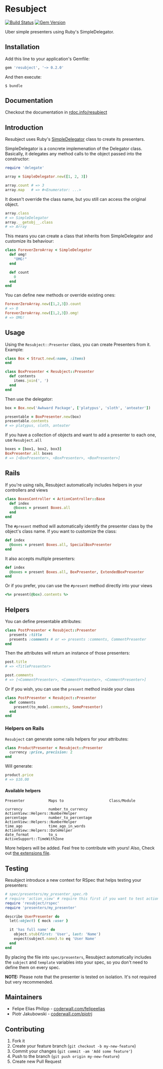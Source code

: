 # Resubject

[![Build Status](https://travis-ci.org/felipeelias/resubject.png?branch=master)](https://travis-ci.org/felipeelias/resubject)
[![Gem Version](https://fury-badge.herokuapp.com/rb/resubject.png)](http://badge.fury.io/rb/resubject)

Uber simple presenters using Ruby's SimpleDelegator.

## Installation

Add this line to your application's Gemfile:

```ruby
gem 'resubject', '~> 0.2.0'
```

And then execute:

    $ bundle

## Documentation

Checkout the documentation in [rdoc.info/resubject](http://rdoc.info/github/felipeelias/resubject/master/frames)

## Introduction

Resubject uses Ruby's [SimpleDelegator](http://apidock.com/ruby/SimpleDelegator) class to create its presenters.

SimpleDelegator is a concrete implemenation of the Delegator class. Basically, it delegates any method calls to the object passed into the constructor:

```ruby
require 'delegate'

array = SimpleDelegator.new([1, 2, 3])

array.count # => 3
array.map   # => #<Enumerator: ...>
```

It doesn't override the class name, but you still can access the original object.

```ruby
array.class
# => SimpleDelegator
array.__getobj__.class
# => Array
```

This means you can create a class that inherits from SimpleDelegator and customize its behaviour:

```ruby
class ForeverZeroArray < SimpleDelegator
  def omg!
    "OMG!"
  end

  def count
    0
  end
end
```

You can define new methods or override existing ones:

```ruby
ForeverZeroArray.new([1,2,3]).count
# => 0
ForeverZeroArray.new([1,2,3]).omg!
# => OMG!
```

## Usage

Using the `Resubject::Presenter` class, you can create Presenters from it. Example:

```ruby
class Box < Struct.new(:name, :items)
end

class BoxPresenter < Resubject::Presenter
  def contents
    items.join(', ')
  end
end
```

Then use the delegator:

```ruby
box = Box.new('Awkward Package', ['platypus', 'sloth', 'anteater'])

presentable = BoxPresenter.new(box)
presentable.contents
# => platypus, sloth, anteater
```

If you have a collection of objects and want to add a presenter to each one, use `Resubject.all`

```ruby
boxes = [box1, box2, box3]
BoxPresenter.all boxes
# => [<BoxPresenter>, <BoxPresenter>, <BoxPresenter>]
```

## Rails

If you're using rails, Resubject automatically includes helpers in your controllers and views

```ruby
class BoxesController < ActionController::Base
  def index
    @boxes = present Boxes.all
  end
end
```

The `#present` method will automatically identify the presenter class by the object's class name. If you want to customize the class:

```ruby
def index
  @boxes = present Boxes.all, SpecialBoxPresenter
end
```

It also accepts multiple presenters:

```ruby
def index
  @boxes = present Boxes.all, BoxPresenter, ExtendedBoxPresenter
end
```

Or if you prefer, you can use the `#present` method directly into your views

```ruby
<%= present(@box).contents %>
```

## Helpers

You can define presentable attributes:

```ruby
class PostPresenter < Resubject::Presenter
  presents :title
  presents :comments # or => presents :comments, CommentPresenter
end
```

Then the attributes will return an instance of those presenters:

```ruby
post.title
# => <TitlePresenter>

post.comments
# => [<CommentPresenter>, <CommentPresenter>, <CommentPresenter>]
```

Or if you wish, you can use the `present` method inside your class

```ruby
class PostPresenter < Resubject::Presenter
  def comments
    present(to_model.comments, SomePresenter)
  end
end
```

### Helpers on Rails

`Resubject` can generate some rails helpers for your attributes:

```ruby
class ProductPresenter < Resubject::Presenter
  currency :price, precision: 2
end
```

Will generate:

```ruby
product.price
# => $10.00
```

#### Available helpers

```text
Presenter           Maps to                     Class/Module

currency            number_to_currency          ActionView::Helpers::NumberHelper
percentage          number_to_percentage        ActionView::Helpers::NumberHelper
time_ago            time_ago_in_words           ActionView::Helpers::DateHelper
date_format         to_s                        ActiveSupport::TimeWithZone
```

More helpers will be added. Feel free to contribute with yours! Also, Check out [the extensions file](https://github.com/felipeelias/resubject/blob/master/lib/resubject/rails/extensions.rb).

## Testing

Resubject introduce a new context for RSpec that helps testing your presenters:

```ruby
# spec/presenters/my_presenter_spec.rb
# require 'action_view' # require this first if you want to test action view helpers
require 'resubject/rspec'
require 'presenters/my_presenter'

describe UserPresenter do
  let(:object) { mock :user }

  it 'has full name' do
    object.stub(first: 'User', last: 'Name')
    expect(subject.name).to eq 'User Name'
  end
end
```

By placing the file into `spec/presenters`, Resubject automatically includes the `subject` and `template` variables into your spec, so you don't need to define them on every spec.

**NOTE:** Please note that the presenter is tested on isolation. It's not required but very recommended.

## Maintainers

- Felipe Elias Philipp - [coderwall.com/felipeelias](http://coderwall.com/felipeelias)
- Piotr Jakubowski - [coderwall.com/piotrj](http://coderwall.com/piotrj)

## Contributing

1. Fork it
2. Create your feature branch (`git checkout -b my-new-feature`)
3. Commit your changes (`git commit -am 'Add some feature'`)
4. Push to the branch (`git push origin my-new-feature`)
5. Create new Pull Request

